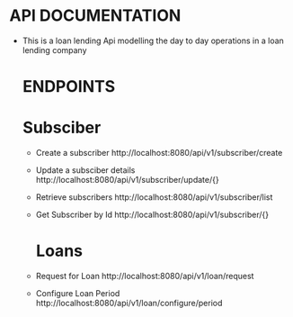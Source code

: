 # API DOCUMENTATION
- This is a loan lending Api modelling the day to day operations in a loan lending company

    # ENDPOINTS
  # Subsciber
  - Create a subscriber http://localhost:8080/api/v1/subscriber/create
  - Update a subsciber details http://localhost:8080/api/v1/subscriber/update/{}
  - Retrieve subscribers http://localhost:8080/api/v1/subscriber/list
  - Get Subscriber by Id http://localhost:8080/api/v1/subscriber/{}
 
    # Loans
  - Request for Loan http://localhost:8080/api/v1/loan/request
  - Configure Loan Period http://localhost:8080/api/v1/loan/configure/period
